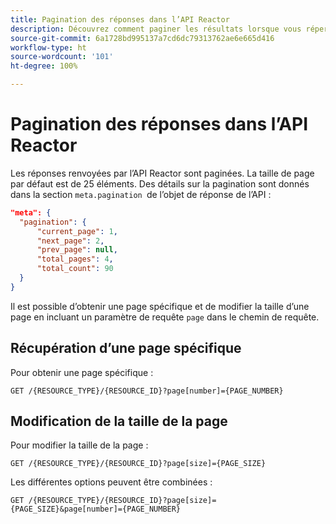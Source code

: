 ```yaml
---
title: Pagination des réponses dans l’API Reactor
description: Découvrez comment paginer les résultats lorsque vous répertoriez des ressources dans l’API Reactor.
source-git-commit: 6a1728bd995137a7cd6dc79313762ae6e665d416
workflow-type: ht
source-wordcount: '101'
ht-degree: 100%

---
```


# Pagination des réponses dans l’API Reactor

Les réponses renvoyées par l’API Reactor sont paginées. La taille de page par défaut est de 25 éléments. Des détails sur la pagination sont donnés dans la section `meta.pagination `de l’objet de réponse de l’API :

```json
"meta": {
  "pagination": {
      "current_page": 1,
      "next_page": 2,
      "prev_page": null,
      "total_pages": 4,
      "total_count": 90
  }
}
```

Il est possible d’obtenir une page spécifique et de modifier la taille d’une page en incluant un paramètre de requête `page` dans le chemin de requête.

## Récupération d’une page spécifique

Pour obtenir une page spécifique :

```http
GET /{RESOURCE_TYPE}/{RESOURCE_ID}?page[number]={PAGE_NUMBER}
```

## Modification de la taille de la page

Pour modifier la taille de la page :

```http
GET /{RESOURCE_TYPE}/{RESOURCE_ID}?page[size]={PAGE_SIZE}
```

Les différentes options peuvent être combinées :

```http
GET /{RESOURCE_TYPE}/{RESOURCE_ID}?page[size]={PAGE_SIZE}&page[number]={PAGE_NUMBER}
```
